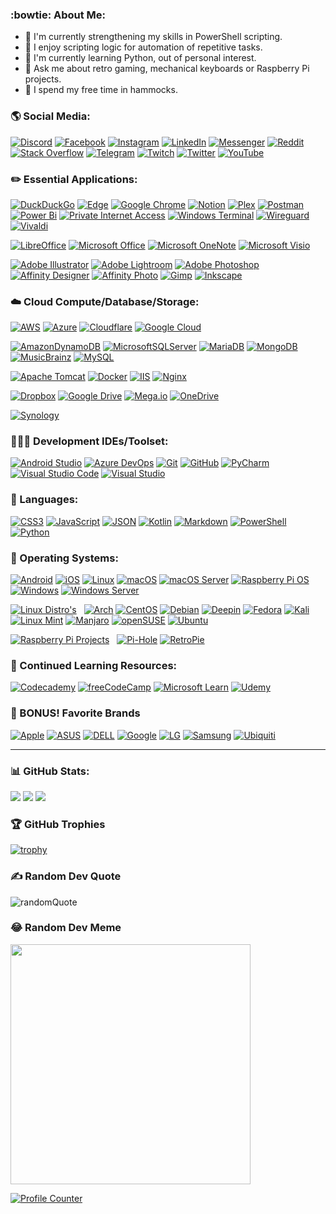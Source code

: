 <!--
**jutgreen/jutgreen** is a ✨ _special_ ✨ repository because its `README.md` (this file) appears on your GitHub profile.
Here are some ideas to get you started:
- 🔭 I’m currently working on ...
- 🌱 I’m currently learning ...
- 👯 I’m looking to collaborate on ...
- 🤔 I’m looking for help with ...
- 💬 Ask me about ...
- 📫 How to reach me: ...
- 😄 Pronouns: ...
- ⚡ Fun fact: ... 
-->
### :bowtie: About Me:
- 📜 I'm currently strengthening my skills in PowerShell scripting.
- 🤖 I enjoy scripting logic for automation of repetitive tasks.
- 🧐 I'm currently learning Python, out of personal interest.
- 💬 Ask me about retro gaming, mechanical keyboards or Raspberry Pi projects.
- 🌴 I spend my free time in hammocks.

### 🌎 Social Media:
[![Discord](https://img.shields.io/badge/Discord-%237289DA.svg?logo=discord&logoColor=white)](htttps://discord.gg/EGtf7yzX)
[![Facebook](https://img.shields.io/badge/Facebook-%231877F2.svg?logo=Facebook&logoColor=white)](https://facebook.com/jutgreen)
[![Instagram](https://img.shields.io/badge/Instagram-%23E4405F.svg?logo=Instagram&logoColor=white)](https://instagram.com/jutgreen)
[![LinkedIn](https://img.shields.io/badge/LinkedIn-%230077B5.svg?logo=linkedin&logoColor=white)](https://linkedin.com/in/jutgreen)
[![Messenger](https://img.shields.io/badge/Messenger-00B2FF?logo=messenger&logoColor=white)](https://messenger.com/t/jutgreen/)
[![Reddit](https://img.shields.io/badge/Reddit-%23FF4500.svg?logo=Reddit&logoColor=white)](https://reddit.com/user/jutgreen)
[![Stack Overflow](https://img.shields.io/badge/-Stackoverflow-FE7A16?logo=stack-overflow&logoColor=white)](https://stackoverflow.com/users/jutgreen)
[![Telegram](https://img.shields.io/badge/Telegram-2CA5E0?logo=telegram&logoColor=white)](https://t.me/jutgreen)
[![Twitch](https://img.shields.io/badge/Twitch-%239146FF.svg?logo=Twitch&logoColor=white)](https://twitch.tv/jutgreen)
[![Twitter](https://img.shields.io/badge/Twitter-%231DA1F2.svg?logo=Twitter&logoColor=white)](https://twitter.com/jutgreen)
[![YouTube](https://img.shields.io/badge/YouTube-%23FF0000.svg?logo=YouTube&logoColor=white)](https://youtube.com/c/jutgreen)

### ✏️ Essential Applications:
[![DuckDuckGo](https://img.shields.io/badge/DuckDuckGo-DE5833?style=flat&logo=DuckDuckGo&logoColor=white)](https://duckduckgo.com/)
[![Edge](https://img.shields.io/badge/Edge-0078D7?style=flat&logo=Microsoft-edge&logoColor=white)](https://microsoft.com/en-us/edge)
[![Google Chrome](https://img.shields.io/badge/Google%20Chrome-4285F4?style=flat&logo=GoogleChrome&logoColor=white)](https://google.com/chrome/)
[![Notion](https://img.shields.io/badge/Notion-%23000000.svg?style=flat&logo=notion&logoColor=white)](https://notion.so/)
[![Plex](https://img.shields.io/badge/plex-%23E5A00D.svg?style=flat&logo=plex&logoColor=white)](https://plex.tv/)
[![Postman](https://img.shields.io/badge/Postman-FF6C37?style=flat&logo=postman&logoColor=white)](https://postman.com/)
[![Power Bi](https://img.shields.io/badge/Power_Bi-F2C811?style=flat&logo=powerbi&logoColor=black)](https://powerbi.microsoft.com/en-us/)
[![Private Internet Access](https://img.shields.io/badge/Private_Internet_Access-67a94e?style=flat&logo=privateinternetaccess&logoColor=white)](https://privateinternetaccess.com/)
[![Windows Terminal](https://img.shields.io/badge/Windows%20Terminalt-%234D4D4D.svg?style=flat&logo=windows-terminal&logoColor=white)](https://github.com/microsoft/terminal)
[![Wireguard](https://img.shields.io/badge/WireGuard-%2388171A.svg?style=flat&logo=wireguard&logoColor=white)](https://wireguard.com/)
[![Vivaldi](https://img.shields.io/badge/Vivaldi-EF3939?style=flat&logo=Vivaldi&logoColor=white)](https://vivaldi.com/)

[![LibreOffice](https://img.shields.io/badge/LibreOffice-%2318A303?style=flat&logo=LibreOffice&logoColor=white)](https://libreoffice.org/)
[![Microsoft Office](https://img.shields.io/badge/Microsoft_Office-D83B01?style=flat&logo=microsoft-office&logoColor=white)](https://microsoft.com/en-us/microsoft-365)
[![Microsoft OneNote](https://img.shields.io/badge/Microsoft_OneNote-7024a9?style=flat&logo=microsoftonenote&logoColor=white)](https://microsoft.com/en-us/microsoft-365/onenote/digital-note-taking-app)
[![Microsoft Visio](https://img.shields.io/badge/Microsoft_Visio-3955A3?style=flat&logo=microsoft-visio&logoColor=white)](https://microsoft.com/en-us/microsoft-365/visio/flowchart-software/)

[![Adobe Illustrator](https://img.shields.io/badge/Adobe_Illustrator-%23FF9A00.svg?style=flat&logo=adobeillustrator&logoColor=white)](https://www.adobe.com/products/illustrator.html)
[![Adobe Lightroom](https://img.shields.io/badge/Adobe_Lightroom-31A8FF.svg?style=flat&logo=Adobe%20Lightroom&logoColor=white)](https://www.adobe.com/products/photoshop-lightroom.html)
[![Adobe Photoshop](https://img.shields.io/badge/Adobe_Photoshop-%2331A8FF.svg?style=flat&logo=adobephotoshop&logoColor=white)](https://www.adobe.com/products/photoshop.html)
[![Affinity Designer](https://img.shields.io/badge/Affinity_Desginer-%231B72BE.svg?style=flat&logo=affinity-designer&logoColor=white)](https://affinity.serif.com/en-us/)
[![Affinity Photo](https://img.shields.io/badge/Affinity_Photo-%237E4DD2.svg?style=flat&logo=affinity-photo&logoColor=white)](https://affinity.serif.com/en-us/photo/)
[![Gimp](https://img.shields.io/badge/Gimp-657D8B?style=flat&logo=gimp&logoColor=FFFFFF)](https://www.gimp.org/)
[![Inkscape](https://img.shields.io/badge/Inkscape-e0e0e0?style=flat&logo=inkscape&logoColor=080A13)](https://inkscape.org/)

### ☁️ Cloud Compute/Database/Storage:
[![AWS](https://img.shields.io/badge/AWS-%23FF9900.svg?style=flat&logo=amazon-aws&logoColor=white)](https://aws.amazon.com/)
[![Azure](https://img.shields.io/badge/Azure-%230072C6.svg?style=flat&logo=azure-devops&logoColor=white)](https://azure.microsoft.com/en-us/)
[![Cloudflare](https://img.shields.io/badge/Cloudflare-F38020?style=flat&logo=Cloudflare&logoColor=white)](https://www.cloudflare.com/)
[![Google Cloud](https://img.shields.io/badge/Google%20Cloud-%234285F4.svg?style=flat&logo=google-cloud&logoColor=white)](https://cloud.google.com/)

[![AmazonDynamoDB](https://img.shields.io/badge/Amazon%20DynamoDB-4053D6?style=flat&logo=Amazon%20DynamoDB&logoColor=white)](https://aws.amazon.com/dynamodb/)
[![MicrosoftSQLServer](https://img.shields.io/badge/Microsoft%20SQL%20Sever-CC2927?style=flat&logo=microsoft%20sql%20server&logoColor=white)](https://www.microsoft.com/en-us/sql-server/)
[![MariaDB](https://img.shields.io/badge/MariaDB-003545?style=flat&logo=mariadb&logoColor=white)](https://mariadb.org/)
[![MongoDB](https://img.shields.io/badge/MongoDB-%234ea94b.svg?style=flat&logo=mongodb&logoColor=white)](https://www.mongodb.com/)
[![MusicBrainz](https://img.shields.io/badge/MusicBrainz-EB743B?style=flat&logo=musicbrainz&logoColor=BA478F)](https://musicbrainz.org/)
[![MySQL](https://img.shields.io/badge/MySQL-%2300f.svg?style=flat&logo=mysql&logoColor=white)](https://www.mysql.com/)

[![Apache Tomcat](https://img.shields.io/badge/Apache_Tomcat-%23F8DC75.svg?style=flat&logo=apache-tomcat&logoColor=black)](https://tomcat.apache.org/)
[![Docker](https://img.shields.io/badge/Docker-%230db7ed.svg?style=flat&logo=docker&logoColor=white)](https://www.docker.com/)
[![IIS](https://img.shields.io/badge/IIS-4ca4ed?style=flat&logo=windows&logoColor=white)](https://www.iis.net/)
[![Nginx](https://img.shields.io/badge/NGINX-%23009639.svg?style=flat&logo=nginx&logoColor=white)](https://www.nginx.com/)

[![Dropbox](https://img.shields.io/badge/Dropbox-%233B4D98.svg?style=flat&logo=Dropbox&logoColor=white)](https://www.dropbox.com/)
[![Google Drive](https://img.shields.io/badge/Google%20Drive-4285F4?style=flat&logo=googledrive&logoColor=white)](https://drive.google.com/)
[![Mega.io](https://img.shields.io/badge/Mega-%23D90007.svg?style=flat&logo=Mega.io&logoColor=white)](https://mega.io/)
[![OneDrive](https://img.shields.io/badge/OneDrive-0078D4.svg?style=flat&logo=microsoftonedrive&logoColor=white)](https://onedrive.live.com/)

[![Synology](https://img.shields.io/badge/Synology_NAS-484848.svg?style=flat&logo=synology&logoColor=white)](https://www.synology.com/)

### 👨🏻‍💻 Development IDEs/Toolset:
[![Android Studio](https://img.shields.io/badge/Android%20Studio-6adc84.svg?style=flat&logo=android-studio&logoColor=white)](https://developer.android.com/studio)
[![Azure DevOps](https://img.shields.io/badge/Azure_DevOps-4c72e1.svg?style=flat&logo=azuredevops&logoColor=white)](https://azure.microsoft.com/en-us/services/devops/)
[![Git](https://img.shields.io/badge/git-%23F05033.svg?style=flat&logo=git&logoColor=white)](https://git-scm.com/)
[![GitHub](https://img.shields.io/badge/github-%23121011.svg?style=flat&logo=github&logoColor=white)](https://github.com/)
[![PyCharm](https://img.shields.io/badge/PyCharm-143?style=flat&logo=pycharm&logoColor=black&color=black&labelColor=green)](https://www.jetbrains.com/pycharm/)
[![Visual Studio Code](https://img.shields.io/badge/Visual%20Studio%20Code-0078d7.svg?style=flat&logo=visual-studio-code&logoColor=white)](https://code.visualstudio.com/)
[![Visual Studio](https://img.shields.io/badge/Visual%20Studio-5C2D91.svg?style=flat&logo=visual-studio&logoColor=white)](https://visualstudio.microsoft.com/)

### 🔣 Languages:
[![CSS3](https://img.shields.io/badge/CSS3-%231572B6.svg?style=flat&logo=css3&logoColor=white)](https://www.w3schools.com/css/)
[![JavaScript](https://img.shields.io/badge/JavaScript-%23323330.svg?style=flat&logo=javascript&logoColor=%23F7DF1E)](https://www.javascript.com/)
[![JSON](https://img.shields.io/badge/JSON-252525?style=flat&logo=json&logoColor=555555)](https://www.json.org/)
[![Kotlin](https://img.shields.io/badge/Kotlin-%230095D5.svg?style=flat&logo=kotlin&logoColor=white)](https://kotlinlang.org/)
[![Markdown](https://img.shields.io/badge/Markdown-%23000000.svg?style=flat&logo=markdown&logoColor=white)](https://www.markdownguide.org/)
[![PowerShell](https://img.shields.io/badge/PowerShell-%235391FE.svg?style=flat&logo=powershell&logoColor=white)](https://docs.microsoft.com/en-us/powershell/)
[![Python](https://img.shields.io/badge/Python-3670A0?style=flat&logo=python&logoColor=ffdd54)](https://www.python.org/)

### 💾 Operating Systems:
[![Android](https://img.shields.io/badge/Android-6adc84?style=flat&logo=android&logoColor=white)](https://www.android.com/)
[![iOS](https://img.shields.io/badge/iOS-fcfcfc?style=flat&logo=ios&logoColor=4a607a)](https://www.apple.com/ios/)
[![Linux](https://img.shields.io/badge/Linux-FCC624?style=flat&logo=linux&logoColor=black)](https://www.linux.org/)
[![macOS](https://img.shields.io/badge/macOS-942abb?style=flat&logo=macos&logoColor=F0F0F0)](https://www.apple.com/macos/)
[![macOS Server](https://img.shields.io/badge/macOS_Server-000000?style=flat&logo=macos&logoColor=F0F0F0)](https://support.apple.com/en-us/HT208312)
[![Raspberry Pi OS](https://img.shields.io/badge/-Raspberry_Pi_OS-C51A4A?style=flat&logo=Raspberry-Pi)](https://www.raspberrypi.com/software/)
[![Windows](https://img.shields.io/badge/Windows-0078D6?style=flat&logo=windows&logoColor=white)](https://www.microsoft.com/en-us/windows)
[![Windows Server](https://img.shields.io/badge/Windows_Server-e1582b?style=flat&logo=windows&logoColor=white)](https://www.microsoft.com/en-us/windows-server)

[![Linux Distro's](https://img.shields.io/badge/Linux_Distro's-FCC624?style=flat&logo=linux&logoColor=black)](https://distrowatch.com/) &nbsp;
[![Arch](https://img.shields.io/badge/Arch%20Linux-1793D1?logo=arch-linux&logoColor=fff&style=flat)](https://archlinux.org/)
[![CentOS](https://img.shields.io/badge/CentOS-002260?style=flat&logo=centos&logoColor=F0F0F0)](https://www.centos.org/)
[![Debian](https://img.shields.io/badge/Debian-D70A53?style=flat&logo=debian&logoColor=white)](https://www.debian.org/)
[![Deepin](https://img.shields.io/badge/Deepin-007CFF?style=flat&logo=deepin&logoColor=white)](https://www.deepin.org/en/)
[![Fedora](https://img.shields.io/badge/Fedora-294172?style=flat&logo=fedora&logoColor=white)](https://getfedora.org/)
[![Kali](https://img.shields.io/badge/Kali-268BEE?style=flat&logo=kalilinux&logoColor=white)](https://www.kali.org/)
[![Linux Mint](https://img.shields.io/badge/Linux%20Mint-87CF3E?style=flat&logo=Linux%20Mint&logoColor=white)](https://linuxmint.com/)
[![Manjaro](https://img.shields.io/badge/Manjaro-35BF5C?style=flat&logo=Manjaro&logoColor=white)](https://manjaro.org/)
[![openSUSE](https://img.shields.io/badge/openSUSE-%2364B345?style=flat&logo=openSUSE&logoColor=white)](https://www.opensuse.org/)
[![Ubuntu](https://img.shields.io/badge/Ubuntu-E95420?style=flat&logo=ubuntu&logoColor=white)](https://ubuntu.com/)

[![Raspberry Pi Projects](https://img.shields.io/badge/-Raspberry_Pi_Projects-C51A4A?style=flat&logo=Raspberry-Pi)](https://www.raspberrypi.org/) &nbsp;
[![Pi-Hole](https://img.shields.io/badge/Pi--Hole-%2396060C.svg?style=flat&logo=pi-hole&logoColor=white)](https://pi-hole.net/)
[![RetroPie](https://img.shields.io/badge/RetroPie-bb1708?style=flat&logo=retropie)](https://retropie.org.uk/)

### 📖 Continued Learning Resources:
[![Codecademy](https://img.shields.io/badge/Codecademy-FFF0E5?style=flat&logo=codecademy&logoColor=1F243A)](https://www.codecademy.com/)
[![freeCodeCamp](https://img.shields.io/badge/freeCodeCamp-%23123.svg?&style=flat&logo=freecodecamp&logoColor=green)](https://www.freecodecamp.org/)
[![Microsoft Learn](https://img.shields.io/badge/Microsoft_Learn-258ffa?style=flat&logo=microsoft&logoColor=white)]()
[![Udemy](https://img.shields.io/badge/Udemy-A435F0?style=flat&logo=Udemy&logoColor=white)](https://www.udemy.com/share/100H373@2ysyrOpa68c9eBP8U7Uh5Eiv3wpG8NdVqCbhFL1qr4AcM6HgHheH309X2VjulFM=/)

### 🎩 BONUS! Favorite Brands
[![Apple](https://img.shields.io/badge/Apple-%23000000.svg?style=flat&logo=apple&logoColor=white)](https://www.apple.com/)
[![ASUS](https://img.shields.io/badge/ASUS-000080.svg?style=flat&logo=asus&logoColor=white)](https://www.asus.com/us/)
[![DELL](https://img.shields.io/badge/DELL-387db7.svg?style=flat&logo=dell&logoColor=white)](https://www.dell.com/en-us)
[![Google](https://img.shields.io/badge/Google-4285F4?style=flat&logo=google&logoColor=white)](https://about.google/?fg=1&utm_source=google-US&utm_medium=referral&utm_campaign=hp-header)
[![LG](https://img.shields.io/badge/LG-a50034.svg?style=flat&logo=lg&logoColor=white)](https://www.lg.com/us)
[![Samsung](https://img.shields.io/badge/Samsung-%231428A0.svg?style=flat&logo=samsung&logoColor=white)](https://www.samsung.com/us/)
[![Ubiquiti](https://img.shields.io/badge/Ubiquiti-%230559C9.svg?style=flat&logo=ubiquiti&logoColor=white)](https://www.ui.com/)

---

### 📊 GitHub Stats:
![](https://github-readme-stats.vercel.app/api?username=jutgreen&theme=tokyonight&hide_border=false&include_all_commits=false&count_private=false)
![](https://github-readme-streak-stats.herokuapp.com/?user=jutgreen&theme=tokyonight&hide_border=false)
![](https://github-readme-stats.vercel.app/api/top-langs/?username=jutgreen&theme=tokyonight&hide_border=false&include_all_commits=false&count_private=false&layout=compact)

### 🏆 GitHub Trophies
[![trophy](https://github-profile-trophy.vercel.app/?username=jutgreen&theme=tokyonight&no-bg=false&no-frame=false&margin-w=15&margin-h=15&column=-1)](https://github.com/ryo-ma/github-profile-trophy)

### ✍️ Random Dev Quote
![randomQuote](https://quotes-github-readme.vercel.app/api?type=horizontal&theme=tokyonight)

### 😂 Random Dev Meme
<img src="https://random-memer.herokuapp.com/" width="384px"/>

[![Profile Counter](https://visitcount.itsvg.in/api?id=jutgreen&label=Profile%20Views&pretty=true)](https://visitcount.itsvg.in)
<!--
# possible future additions
🌐 Social Media:
![Google Meet](https://img.shields.io/badge/Google%20Meet-00897B?logo=google-meet&logoColor=white)
[![Medium](https://img.shields.io/badge/Medium-12100E?logo=medium&logoColor=white)](https://medium.com/@jutgreen)
✏️ Essential Applications:
![Wiki.js](https://img.shields.io/badge/wiki.js-%231976D2.svg?style=for-the-badge&logo=wikidotjs&logoColor=white)
👨🏻‍💻 Development IDEs/Toolset:
[![ApacheNetBeansIDE](https://img.shields.io/badge/NetBeansIDE-1B6AC6.svg?style=flat&logo=apache-netbeans-ide&logoColor=white)](https://netbeans.apache.org/)
📖 Continued Learning Resources:
[![Khan Academy](https://img.shields.io/badge/KhanAcademy-%2314BF96.svg?style=flat&logo=KhanAcademy&logoColor=white)](https://www.khanacademy.org/)
[![Pluralsight](https://img.shields.io/badge/Pluralsight-EE3057?style=flat&logo=pluralsight&logoColor=white)](https://www.pluralsight.com/)
emojiKeepers: 🌱 📎
-->
